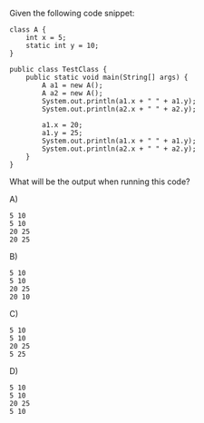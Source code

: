 Given the following code snippet:

```
class A {
    int x = 5;
    static int y = 10;
}

public class TestClass {
    public static void main(String[] args) {
        A a1 = new A();
        A a2 = new A();
        System.out.println(a1.x + " " + a1.y);
        System.out.println(a2.x + " " + a2.y);

        a1.x = 20;
        a1.y = 25;
        System.out.println(a1.x + " " + a1.y);
        System.out.println(a2.x + " " + a2.y);
    }
}
```

What will be the output when running this code?

A)
```
5 10
5 10
20 25
20 25
```

B)
```
5 10
5 10
20 25
20 10
```

C)
```
5 10
5 10
20 25
5 25
```

D)
```
5 10
5 10
20 25
5 10
```
